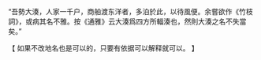 “吾勢大湊，人家一千户，商舶渡东洋者，多泊於此，以待風便。余嘗欲作《竹枝詞》，或病其名不雅。按《通雅》云大湊爲四方所輻湊也，然則大湊之名不失當矣。”

【
如果不改地名也是可以的，只要有依据可以解释就可以。
】